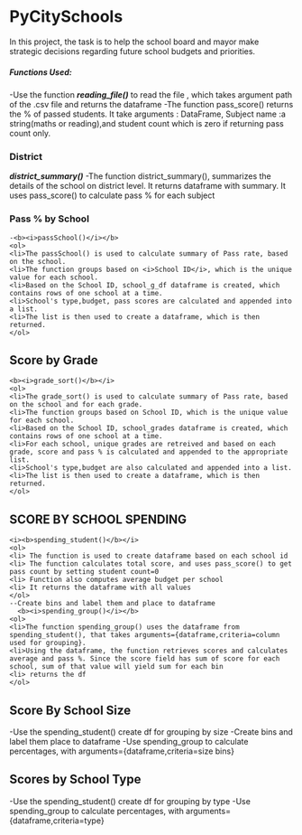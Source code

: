 # PyCitySchools
In this project, the task is to help the school board and mayor make strategic decisions regarding future school budgets and priorities.
##### Functions Used:
  -Use the function <b><i>reading_file()</i></b> to read the file , which takes argument path of the .csv file and returns the dataframe
  -The function pass_score() returns the % of passed students. It take arguments : DataFrame, Subject name :a string(maths or reading),and    student count which is zero if returning pass count only. 
  ### District
  <b><i>district_summary()</i></b>
  -The function district_summary(), summarizes the details of the school on district level. It returns dataframe with summary. It uses         pass_score() to calculate pass % for each subject
  ### Pass % by School
    -<b><i>passSchool()</i></b>
    <ol>
    <li>The passSchool() is used to calculate summary of Pass rate, based on the school.
    <li>The function groups based on <i>School ID</i>, which is the unique value for each school. 
    <li>Based on the School ID, school_g_df dataframe is created, which contains rows of one school at a time. 
    <li>School's type,budget, pass scores are calculated and appended into a list. 
    <li>The list is then used to create a dataframe, which is then returned.
    </ol>
  ## Score by Grade 
    <b><i>grade_sort()</b></i>
    <ol>
    <li>The grade_sort() is used to calculate summary of Pass rate, based on the school and for each grade. 
    <li>The function groups based on School ID, which is the unique value for each school. 
    <li>Based on the School ID, school_grades dataframe is created, which contains rows of one school at a time. 
    <li>For each school, unique grades are retreived and based on each grade, score and pass % is calculated and appended to the appropriate list. 
    <li>School's type,budget are also calculated and appended into a list. 
    <li>The list is then used to create a dataframe, which is then returned.
    </ol>
  ## SCORE BY SCHOOL SPENDING
    <i><b>spending_student()</b></i>
    <ol>
    <li> The function is used to create dataframe based on each school id
    <li> The function calculates total score, and uses pass_score() to get pass count by setting student count=0
    <li> Function also computes average budget per school
    <li> It returns the dataframe with all values
    </ol>
    --Create bins and label them and place to dataframe
      <b><i>spending_group()</i></b>
    <ol>
    <li>The function spending_group() uses the dataframe from spending_student(), that takes arguments={dataframe,criteria=column used for grouping}.
    <li>Using the dataframe, the function retrieves scores and calculates average and pass %. Since the score field has sum of score for each school, sum of that value will yield sum for each bin
    <li> returns the df
    </ol>
  ## Score By School Size
  -Use the spending_student() create df for grouping by size
  -Create bins and label them place to dataframe
  -Use spending_group to calculate percentages, with arguments={dataframe,criteria=size bins}
  ## Scores by School Type
  -Use the spending_student() create df for grouping by type
  -Use spending_group to calculate percentages, with arguments={dataframe,criteria=type}
